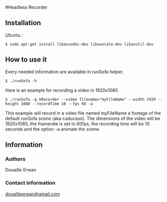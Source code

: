 #Headless Recorder

## Installation

Ubuntu :
```
$ sudo apt-get install libavcodec-dev libswscale-dev libavutil-dev 
```

## How to use it

Every needed information are available in runSofa helper.
```
$ ./runSofa -h
```

Here is an example for recording a video in 1920x1080 
```
$ ./runSofa -g hRecorder --video filename="myFileName" --width 1920 --height 1080 --recordTime 10 --fps 60 -a
```
This example will record in a video file named myFileName a footage of the default runSofa scene (aka caduceus). The dimensions of the video will be 1920x1080, the framerate is set to 60fps, the recording time will be 10 seconds and the option -a animate the scene.

## Information

### Authors
Douaille Erwan

### Contact information
douailleerwan@gmail.com
